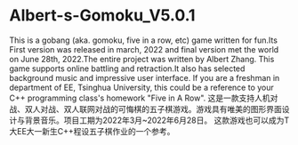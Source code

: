 # Albert-s-Gomoku_V5.0.1
  This is a gobang (aka. gomoku, five in a row, etc) game written for fun.Its First version was released in march, 2022 and final version met the world on June 28th, 2022.The entire project was written by Albert Zhang.
  This game supports online battling and retraction.It also has selected background music and impressive user interface.
  If you are a freshman in department of EE, Tsinghua University, this could be a reference to your C++ programming class's homework "Five in A Row".
  这是一款支持人机对战、双人对战、双人联网对战的可悔棋的五子棋游戏。游戏具有唯美的图形界面设计与背景音乐。项目工期为2022年3月~2022年6月28日。
  这款游戏也可以成为T大EE大一新生C++程设五子棋作业的一个参考。
